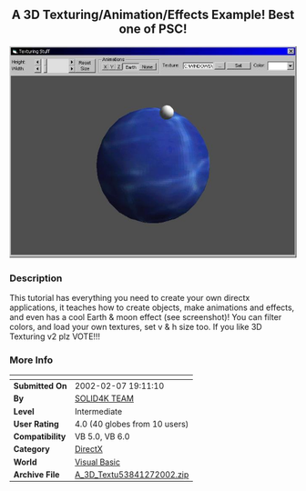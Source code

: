 ﻿<div align="center">

## A 3D Texturing/Animation/Effects Example\!  Best one of PSC\!

<img src="PIC200227223593414.jpg">
</div>

### Description

This tutorial has everything you need to create your own directx applications, it teaches how to create objects, make animations and effects, and even has a cool Earth & moon effect (see screenshot)! You can filter colors, and load your own textures, set v & h size too. If you like 3D Texturing v2 plz VOTE!!!
 
### More Info
 


<span>             |<span>
---                |---
**Submitted On**   |2002-02-07 19:11:10
**By**             |[SOLID4K TEAM](https://github.com/Planet-Source-Code/PSCIndex/blob/master/ByAuthor/solid4k-team.md)
**Level**          |Intermediate
**User Rating**    |4.0 (40 globes from 10 users)
**Compatibility**  |VB 5\.0, VB 6\.0
**Category**       |[DirectX](https://github.com/Planet-Source-Code/PSCIndex/blob/master/ByCategory/directx__1-44.md)
**World**          |[Visual Basic](https://github.com/Planet-Source-Code/PSCIndex/blob/master/ByWorld/visual-basic.md)
**Archive File**   |[A\_3D\_Textu53841272002\.zip](https://github.com/Planet-Source-Code/solid4k-team-a-3d-texturing-animation-effects-example-best-one-of-psc__1-31596/archive/master.zip)








